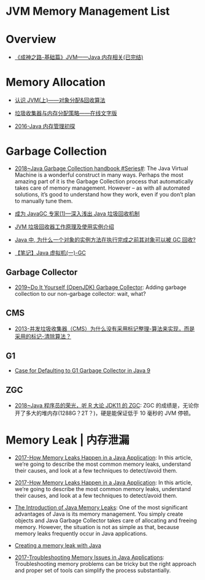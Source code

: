# JVM Memory Management List

# Overview

- [《成神之路-基础篇》JVM——Java 内存相关(已完结)](http://www.hollischuang.com/archives/1003)

# Memory Allocation

- [认识 JVM(上)——对象分配&回收算法](http://www.importnew.com/18242.html)

- [垃圾收集器与内存分配策略——在线文字版](http://book.51cto.com/art/201107/278857.htm)

- [2016-Java 内存管理初探](https://halfstackdeveloper.github.io/2016/12/30/java%E5%86%85%E5%AD%98%E7%AE%A1%E7%90%86%E5%88%9D%E6%8E%A2/)

# Garbage Collection

- [2018~Java Garbage Collection handbook #Series#](https://plumbr.eu/java-garbage-collection-handbook): The Java Virtual Machine is a wonderful construct in many ways. Perhaps the most amazing part of it is the Garbage Collection process that automatically takes care of memory management. However – as with all automated solutions, it’s good to understand how they work, even if you don’t plan to manually tune them.

- [成为 JavaGC 专家(1)—深入浅出 Java 垃圾回收机制](http://www.importnew.com/1993.html)

- [JVM 垃圾回收器工作原理及使用实例介绍](www.ibm.com/developerworks/cn/java/j-lo-JVMGarbageCollection/index.html)

- [Java 中, 为什么一个对象的实例方法在执行完成之前其对象可以被 GC 回收?](https://www.zhihu.com/question/51244545/answer/126055789)

- [【笔记】Java 虚拟机(一)-GC](https://darkness463.github.io/2017/03/30/Java-VM-GC/)

## Garbage Collector

- [2019~Do It Yourself (OpenJDK) Garbage Collector](https://shipilev.net/jvm/diy-gc/): Adding garbage collection to our non-garbage collector: wait, what?

## CMS

- [2013-并发垃圾收集器（CMS）为什么没有采用标记整理-算法来实现，而是采用的标记-清除算法？](http://hllvm.group.iteye.com/group/topic/38223#post-248757)

## G1

- [Case for Defaulting to G1 Garbage Collector in Java 9](https://www.infoq.com/articles/Make-G1-Default-Garbage-Collector-in-Java-9#anch128313)

## ZGC

- [2018~Java 程序员的荣光，听 R 大论 JDK11 的 ZGC](https://mp.weixin.qq.com/s/KUCs_BJUNfMMCO1T3_WAjw?from=groupmessage&isappinstalled=0): ZGC 的成绩是，无论你开了多大的堆内存(1288G？2T？)，硬是能保证低于 10 毫秒的 JVM 停顿。

# Memory Leak | 内存泄漏

- [2017-How Memory Leaks Happen in a Java Application](https://stackify.com/memory-leaks-java/): In this article, we’re going to describe the most common memory leaks, understand their causes, and look at a few techniques to detect/avoid them.

- [2017-How Memory Leaks Happen in a Java Application](https://stackify.com/memory-leaks-java?utm_source=mybridge&utm_medium=ios&utm_campaign=read_more): In this article, we’re going to describe the most common memory leaks, understand their causes, and look at a few techniques to detect/avoid them.

- [The Introduction of Java Memory Leaks](http://www.programcreek.com/2013/10/the-introduction-of-memory-leak-what-why-and-how/): One of the most significant advantages of Java is its memory management. You simply create objects and Java Garbage Collector takes care of allocating and freeing memory. However, the situation is not as simple as that, because memory leaks frequently occur in Java applications.

- [Creating a memory leak with Java](https://stackoverflow.com/questions/6470651/creating-a-memory-leak-with-java)

- [2017-Troubleshooting Memory Issues in Java Applications](https://parg.co/bsr): Troubleshooting memory problems can be tricky but the right approach and proper set of tools can simplify the process substantially.

